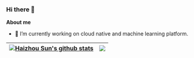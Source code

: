 ### Hi there 👋

<!--
**haiker2011/haiker2011** is a ✨ _special_ ✨ repository because its `README.md` (this file) appears on your GitHub profile.

Here are some ideas to get you started:

- 🔭 I’m currently working on ...
- 🌱 I’m currently learning ...
- 👯 I’m looking to collaborate on ...
- 🤔 I’m looking for help with ...
- 💬 Ask me about ...
- 📫 How to reach me: ...
- 😄 Pronouns: ...
- ⚡ Fun fact: ...
-->

**About me**

- 🔭 I’m currently working on cloud native and machine learning platform.

| <a href="https://github.com/haiker2011/github-readme-stats"><img align="center" src="https://github-readme-stats.vercel.app/api?username=haiker2011&show_icons=true&include_all_commits=true&theme=buefy&hide_border=true" alt="Haizhou Sun's github stats" /></a> | <a href="https://github.com/haiker2011/github-readme-stats"><img align="center" src="https://github-readme-stats.vercel.app/api/top-langs/?username=haiker2011&layout=compact&theme=buefy&hide_border=true" /></a> |
| ------------- | ------------- |

